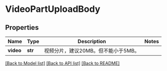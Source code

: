 # VideoPartUploadBody

## Properties
Name | Type | Description | Notes
------------ | ------------- | ------------- | -------------
**video** | **str** | 视频分片，建议20MB。但不能小于5MB。  | 

[[Back to Model list]](../README.md#documentation-for-models) [[Back to API list]](../README.md#documentation-for-api-endpoints) [[Back to README]](../README.md)


